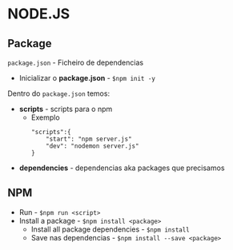 # NODE.JS

## Package

`package.json` - Ficheiro de dependencias
* Inicializar o **package.json** - `$npm init -y`

Dentro do `package.json` temos:
* **scripts** - scripts para o npm
    * Exemplo
        ```
        "scripts":{
            "start": "npm server.js"
            "dev": "nodemon server.js"
        }
        ```
* **dependencies** - dependencias aka packages que precisamos

## NPM

* Run - `$npm run <script>`
* Install a package - `$npm install <package>`
    * Install all package dependencies - `$npm install`
    * Save nas dependencias - `$npm install --save <package>`
